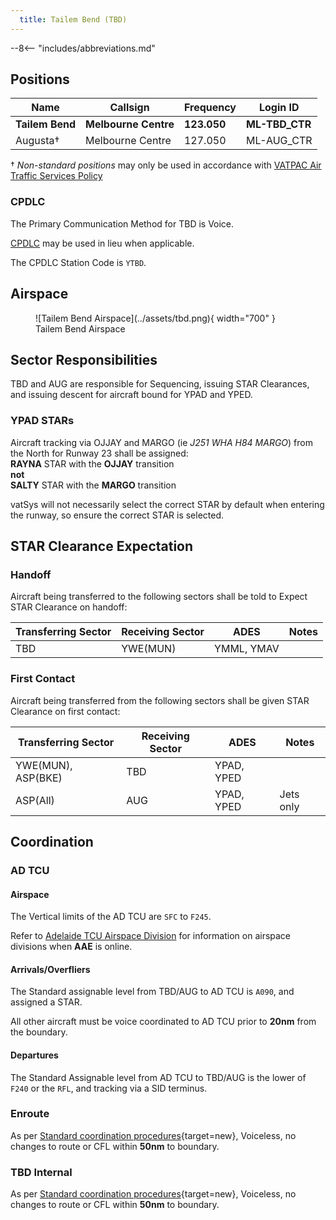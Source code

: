 ```yaml
---
  title: Tailem Bend (TBD)
---
```


--8<-- "includes/abbreviations.md"
## Positions

| Name | Callsign | Frequency | Login ID |
| ---- | -------- | --------- | -------- |
| **Tailem Bend** | **Melbourne Centre** | **123.050** | **ML-TBD_CTR** |
| Augusta† | Melbourne Centre | 127.050 | ML-AUG_CTR |

† *Non-standard positions* may only be used in accordance with [VATPAC Air Traffic Services Policy](https://vatpac.org/publications/policies)

### CPDLC

The Primary Communication Method for TBD is Voice.

[CPDLC](../../controller-skills/cpdlc.md) may be used in lieu when applicable.

The CPDLC Station Code is `YTBD`.

## Airspace

<figure markdown>
![Tailem Bend Airspace](../assets/tbd.png){ width="700" }
  <figcaption>Tailem Bend Airspace</figcaption>
</figure>

## Sector Responsibilities
TBD and AUG are responsible for Sequencing, issuing STAR Clearances, and issuing descent for aircraft bound for YPAD and YPED.

### YPAD STARs
Aircraft tracking via OJJAY and MARGO (ie *J251 WHA H84 MARGO*) from the North for Runway 23 shall be assigned:  
**RAYNA** STAR with the **OJJAY** transition  
**not**  
**SALTY** STAR with the **MARGO** transition

vatSys will not necessarily select the correct STAR by default when entering the runway, so ensure the correct STAR is selected.

## STAR Clearance Expectation
### Handoff
Aircraft being transferred to the following sectors shall be told to Expect STAR Clearance on handoff:

| Transferring Sector | Receiving Sector | ADES | Notes |
| ---- | -------- | --------- | --------- |
| TBD | YWE(MUN) | YMML, YMAV | |

### First Contact
Aircraft being transferred from the following sectors shall be given STAR Clearance on first contact:

| Transferring Sector | Receiving Sector | ADES | Notes |
| ---- | -------- | --------- | --------- |
| YWE(MUN), ASP(BKE) | TBD | YPAD, YPED| |
| ASP(All) | AUG | YPAD, YPED| Jets only |

## Coordination

### AD TCU
#### Airspace
The Vertical limits of the AD TCU are `SFC` to `F245`.

Refer to [Adelaide TCU Airspace Division](../../../terminal/adelaide/#airspace-division) for information on airspace divisions when **AAE** is online.

#### Arrivals/Overfliers
The Standard assignable level from TBD/AUG to AD TCU is `A090`, and assigned a STAR.

All other aircraft must be voice coordinated to AD TCU prior to **20nm** from the boundary.

#### Departures
The Standard Assignable level from AD TCU to TBD/AUG is the lower of `F240` or the `RFL`, and tracking via a SID terminus.

### Enroute
As per [Standard coordination procedures](../../../controller-skills/coordination/#enr-enr){target=new}, Voiceless, no changes to route or CFL within **50nm** to boundary.

### TBD Internal
As per [Standard coordination procedures](../../../controller-skills/coordination/#enr-enr){target=new}, Voiceless, no changes to route or CFL within **50nm** to boundary.